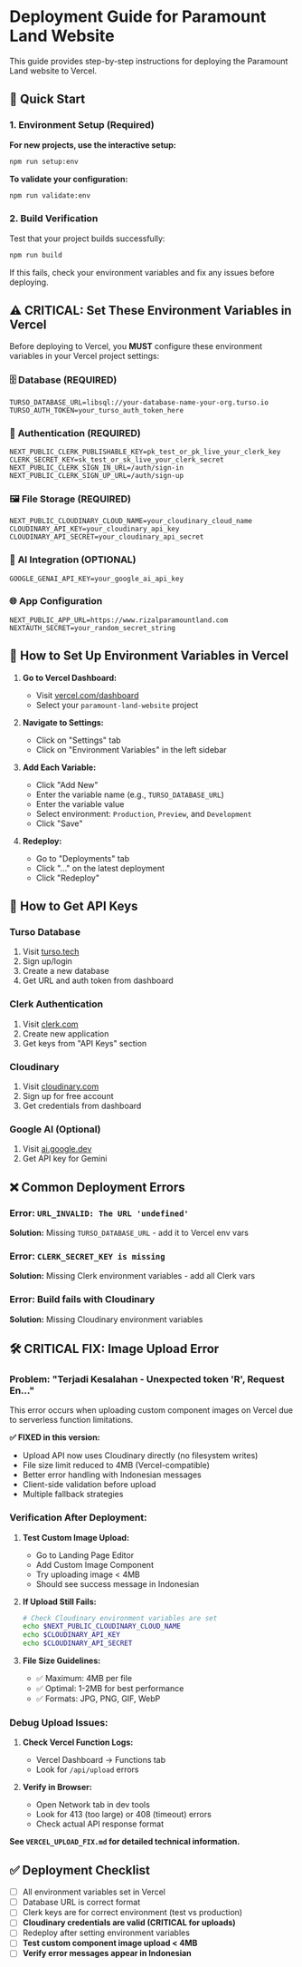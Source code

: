 # Deployment Guide for Paramount Land Website

This guide provides step-by-step instructions for deploying the Paramount Land website to Vercel.

## 🚀 Quick Start

### 1. Environment Setup (Required)

**For new projects, use the interactive setup:**

```bash
npm run setup:env
```

**To validate your configuration:**

```bash
npm run validate:env
```

### 2. Build Verification

Test that your project builds successfully:

```bash
npm run build
```

If this fails, check your environment variables and fix any issues before deploying.

## ⚠️ CRITICAL: Set These Environment Variables in Vercel

Before deploying to Vercel, you **MUST** configure these environment variables in your Vercel project settings:

### 🗄️ **Database (REQUIRED)**

```env
TURSO_DATABASE_URL=libsql://your-database-name-your-org.turso.io
TURSO_AUTH_TOKEN=your_turso_auth_token_here
```

### 🔐 **Authentication (REQUIRED)**

```env
NEXT_PUBLIC_CLERK_PUBLISHABLE_KEY=pk_test_or_pk_live_your_clerk_key
CLERK_SECRET_KEY=sk_test_or_sk_live_your_clerk_secret
NEXT_PUBLIC_CLERK_SIGN_IN_URL=/auth/sign-in
NEXT_PUBLIC_CLERK_SIGN_UP_URL=/auth/sign-up
```

### 🖼️ **File Storage (REQUIRED)**

```env
NEXT_PUBLIC_CLOUDINARY_CLOUD_NAME=your_cloudinary_cloud_name
CLOUDINARY_API_KEY=your_cloudinary_api_key
CLOUDINARY_API_SECRET=your_cloudinary_api_secret
```

### 🤖 **AI Integration (OPTIONAL)**

```env
GOOGLE_GENAI_API_KEY=your_google_ai_api_key
```

### 🌐 **App Configuration**

```env
NEXT_PUBLIC_APP_URL=https://www.rizalparamountland.com
NEXTAUTH_SECRET=your_random_secret_string
```

## 🚀 How to Set Up Environment Variables in Vercel

1. **Go to Vercel Dashboard:**

   - Visit [vercel.com/dashboard](https://vercel.com/dashboard)
   - Select your `paramount-land-website` project

2. **Navigate to Settings:**

   - Click on "Settings" tab
   - Click on "Environment Variables" in the left sidebar

3. **Add Each Variable:**

   - Click "Add New"
   - Enter the variable name (e.g., `TURSO_DATABASE_URL`)
   - Enter the variable value
   - Select environment: `Production`, `Preview`, and `Development`
   - Click "Save"

4. **Redeploy:**
   - Go to "Deployments" tab
   - Click "..." on the latest deployment
   - Click "Redeploy"

## 🔑 How to Get API Keys

### Turso Database

1. Visit [turso.tech](https://turso.tech)
2. Sign up/login
3. Create a new database
4. Get URL and auth token from dashboard

### Clerk Authentication

1. Visit [clerk.com](https://clerk.com)
2. Create new application
3. Get keys from "API Keys" section

### Cloudinary

1. Visit [cloudinary.com](https://cloudinary.com)
2. Sign up for free account
3. Get credentials from dashboard

### Google AI (Optional)

1. Visit [ai.google.dev](https://ai.google.dev)
2. Get API key for Gemini

## ❌ Common Deployment Errors

### Error: `URL_INVALID: The URL 'undefined'`

**Solution:** Missing `TURSO_DATABASE_URL` - add it to Vercel env vars

### Error: `CLERK_SECRET_KEY is missing`

**Solution:** Missing Clerk environment variables - add all Clerk vars

### Error: Build fails with Cloudinary

**Solution:** Missing Cloudinary environment variables

## 🛠️ CRITICAL FIX: Image Upload Error

### Problem: "Terjadi Kesalahan - Unexpected token 'R', Request En..."

This error occurs when uploading custom component images on Vercel due to serverless function limitations.

**✅ FIXED in this version:**

- Upload API now uses Cloudinary directly (no filesystem writes)
- File size limit reduced to 4MB (Vercel-compatible)
- Better error handling with Indonesian messages
- Client-side validation before upload
- Multiple fallback strategies

### Verification After Deployment:

1. **Test Custom Image Upload:**

   - Go to Landing Page Editor
   - Add Custom Image Component
   - Try uploading image < 4MB
   - Should see success message in Indonesian

2. **If Upload Still Fails:**

   ```bash
   # Check Cloudinary environment variables are set
   echo $NEXT_PUBLIC_CLOUDINARY_CLOUD_NAME
   echo $CLOUDINARY_API_KEY
   echo $CLOUDINARY_API_SECRET
   ```

3. **File Size Guidelines:**
   - ✅ Maximum: 4MB per file
   - ✅ Optimal: 1-2MB for best performance
   - ✅ Formats: JPG, PNG, GIF, WebP

### Debug Upload Issues:

1. **Check Vercel Function Logs:**

   - Vercel Dashboard → Functions tab
   - Look for `/api/upload` errors

2. **Verify in Browser:**
   - Open Network tab in dev tools
   - Look for 413 (too large) or 408 (timeout) errors
   - Check actual API response format

**See `VERCEL_UPLOAD_FIX.md` for detailed technical information.**

## ✅ Deployment Checklist

- [ ] All environment variables set in Vercel
- [ ] Database URL is correct format
- [ ] Clerk keys are for correct environment (test vs production)
- [ ] **Cloudinary credentials are valid (CRITICAL for uploads)**
- [ ] Redeploy after setting environment variables
- [ ] **Test custom component image upload < 4MB**
- [ ] **Verify error messages appear in Indonesian**
